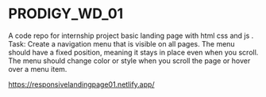 # PRODIGY_WD_01
A code repo for internship project basic landing page with html css and js . Task:  Create a navigation menu that is visible on all pages. The menu should have a fixed position, meaning it stays in place even when you scroll. The menu should change color or style when you scroll the page or hover over a menu item.

https://responsivelandingpage01.netlify.app/
